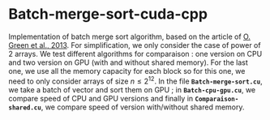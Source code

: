 # Batch-merge-sort-cuda-cpp

Implementation of batch merge sort algorithm, based on the article of [O. Green et al., 2013](https://web.cs.ucdavis.edu/~amenta/f15/GPUmp.pdf). For simplification, we only consider the case of power of 2 arrays. We test different algorithms for comparaison : one version on CPU and two version on GPU (with and without shared memory). For the last one, we use all the memory capacity for each block so for this one, we need to only consider arrays of size $n \leq 2^{12}$. In the file **`Batch-merge-sort.cu`**, we take a batch of vector and sort them on GPU ; in **`Batch-cpu-gpu.cu`**, we compare speed of CPU and GPU versions and finally in **`Comparaison-shared.cu`**, we compare speed of version with/without shared memory.
